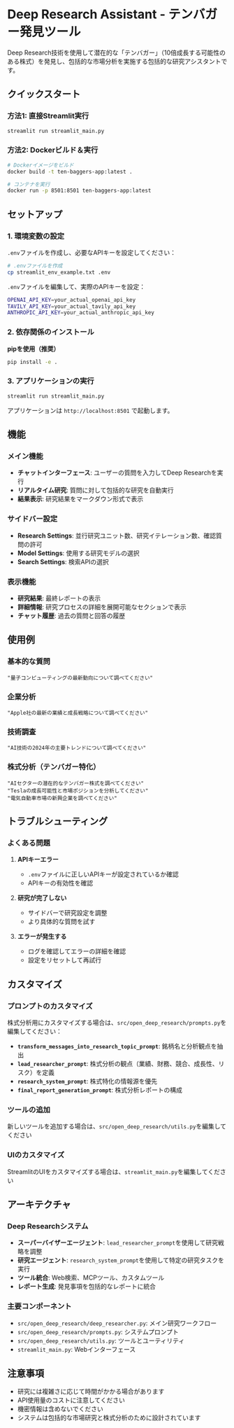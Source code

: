 # Deep Research Assistant - テンバガー発見ツール

Deep Research技術を使用して潜在的な「テンバガー」（10倍成長する可能性のある株式）を発見し、包括的な市場分析を実施する包括的な研究アシスタントです。

## クイックスタート

### 方法1: 直接Streamlit実行
```bash
streamlit run streamlit_main.py
```

### 方法2: Dockerビルド＆実行
```bash
# Dockerイメージをビルド
docker build -t ten-baggers-app:latest .

# コンテナを実行
docker run -p 8501:8501 ten-baggers-app:latest
```

## セットアップ

### 1. 環境変数の設定

`.env`ファイルを作成し、必要なAPIキーを設定してください：

```bash
# .envファイルを作成
cp streamlit_env_example.txt .env
```

`.env`ファイルを編集して、実際のAPIキーを設定：

```bash
OPENAI_API_KEY=your_actual_openai_api_key
TAVILY_API_KEY=your_actual_tavily_api_key
ANTHROPIC_API_KEY=your_actual_anthropic_api_key
```

### 2. 依存関係のインストール

**pipを使用（推奨）**
```bash
pip install -e .
```

### 3. アプリケーションの実行

```bash
streamlit run streamlit_main.py
```

アプリケーションは `http://localhost:8501` で起動します。

## 機能

### メイン機能
- **チャットインターフェース**: ユーザーの質問を入力してDeep Researchを実行
- **リアルタイム研究**: 質問に対して包括的な研究を自動実行
- **結果表示**: 研究結果をマークダウン形式で表示

### サイドバー設定
- **Research Settings**: 並行研究ユニット数、研究イテレーション数、確認質問の許可
- **Model Settings**: 使用する研究モデルの選択
- **Search Settings**: 検索APIの選択

### 表示機能
- **研究結果**: 最終レポートの表示
- **詳細情報**: 研究プロセスの詳細を展開可能なセクションで表示
- **チャット履歴**: 過去の質問と回答の履歴

## 使用例

### 基本的な質問
```
"量子コンピューティングの最新動向について調べてください"
```

### 企業分析
```
"Apple社の最新の業績と成長戦略について調べてください"
```

### 技術調査
```
"AI技術の2024年の主要トレンドについて調べてください"
```

### 株式分析（テンバガー特化）
```
"AIセクターの潜在的なテンバガー株式を調べてください"
"Teslaの成長可能性と市場ポジションを分析してください"
"電気自動車市場の新興企業を調べてください"
```

## トラブルシューティング

### よくある問題

1. **APIキーエラー**
   - `.env`ファイルに正しいAPIキーが設定されているか確認
   - APIキーの有効性を確認

2. **研究が完了しない**
   - サイドバーで研究設定を調整
   - より具体的な質問を試す

3. **エラーが発生する**
   - ログを確認してエラーの詳細を確認
   - 設定をリセットして再試行

## カスタマイズ

### プロンプトのカスタマイズ
株式分析用にカスタマイズする場合は、`src/open_deep_research/prompts.py`を編集してください：

- **`transform_messages_into_research_topic_prompt`**: 銘柄名と分析観点を抽出
- **`lead_researcher_prompt`**: 株式分析の観点（業績、財務、競合、成長性、リスク）を定義
- **`research_system_prompt`**: 株式特化の情報源を優先
- **`final_report_generation_prompt`**: 株式分析レポートの構成

### ツールの追加
新しいツールを追加する場合は、`src/open_deep_research/utils.py`を編集してください

### UIのカスタマイズ
StreamlitのUIをカスタマイズする場合は、`streamlit_main.py`を編集してください

## アーキテクチャ

### Deep Researchシステム
- **スーパーバイザーエージェント**: `lead_researcher_prompt`を使用して研究戦略を調整
- **研究エージェント**: `research_system_prompt`を使用して特定の研究タスクを実行
- **ツール統合**: Web検索、MCPツール、カスタムツール
- **レポート生成**: 発見事項を包括的なレポートに統合

### 主要コンポーネント
- `src/open_deep_research/deep_researcher.py`: メイン研究ワークフロー
- `src/open_deep_research/prompts.py`: システムプロンプト
- `src/open_deep_research/utils.py`: ツールとユーティリティ
- `streamlit_main.py`: Webインターフェース

## 注意事項

- 研究には複雑さに応じて時間がかかる場合があります
- API使用量のコストに注意してください
- 機密情報は含めないでください
- システムは包括的な市場研究と株式分析のために設計されています
